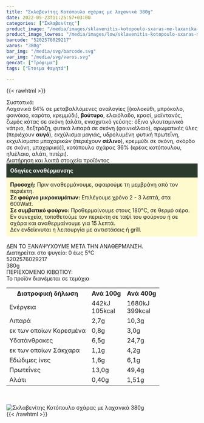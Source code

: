 ```yaml
---
title: "Σκλαβενίτης Κοτόπουλο σχάρας με λαχανικά 380g"
date: 2022-05-23T11:25:57+03:00
categories: ["Σκλαβενίτης"]
product_image: "/media/images/sklavenitis-kotopoulo-sxaras-me-laxanika-380g.jpg"
product_image_lowres: "/media/images/low/sklavenitis-kotopoulo-sxaras-me-laxanika-380g.jpg"
barcode: "5202576029217"
varos: "380g"
bar_img: "/media/svg/barcode.svg"
var_img: "/media/svg/varos.svg"
gencat: ["Τρόφιμα"]
tags: ["Έτοιμα Φαγητά"]

---
```

{{< rawhtml >}}

<div class="sload531"><div class="product"><div id="sistatika">Συστατικά:</div><div class="alltext">Λαχανικά 64% σε μεταβαλλόμενες αναλογίες [(κολοκύθι, μπρόκολο, φοινόκιο, καρότo, κρεμμύδι), <b>βούτυρο</b>, ελαιόλαδο, κρασί, μαϊντανός, ζωμός κότας σε σκόνη (αλάτι, ενισχυτικό γεύσης: όξινο γλουταμινικό νάτριο, δεξτρόζη, φυτικά λιπαρά σε σκόνη (φοινικέλαιο), αρωματικές ύλες (περιέχουν <b>αυγό</b>), εκχύλισμα μαγιάς, υδρολυμένη φυτική πρωτεΐνη, εκχυλίσματα μπαχαρικών (περιέχουν <b>σέλινο</b>), κρεμμύδι σε σκόνη, σκόρδο σε σκόνη, μπαχαρικά)], κοτόπουλο σχάρας 36% (κρέας κοτόπουλου, ηλιέλαιο, αλάτι, πιπέρι).</div><div id="loipa">Διατήρηση και λοιπά στοιχεία προϊόντος</div><div class="alltext"><div style="background:#2b3a2d;padding:10px;color:#fff"><b>Οδηγίες αναθέρμανσης</b></div><div style="background:#ffface;padding:10px;"><b>Προσοχή:</b> Πριν αναθερμάνουμε, αφαιρούμε τη μεμβράνη από τον περιέκτη.<br><b>Σε φούρνο μικροκυμάτων:</b> Επιλέγουμε χρόνο 2 - 3 λεπτά, στα 600Watt.<br><b>Σε συμβατικό φούρνο:</b> Προθερμαίνουμε στους 180°C, σε θερμό αέρα. Εν συνεχεία, τοποθετούμε τον περιέκτη σε ταψί του φούρνου ή σε σχάρα και αναθερμαίνουμε για 15 λεπτά.<br>Δεν ενδείκνυται η λειτουργία με αντιστάσεις ή grill.</div><br>ΔΕΝ ΤΟ ΞΑΝΑΨΥΧΟΥΜΕ ΜΕΤΑ ΤΗΝ ΑΝΑΘΕΡΜΑΝΣΗ.<br>Διατηρείται στο ψυγείο: 0 έως 5°C<br></div><div id="barcode"><div id="barimage1"></div><span id="bartext">5202576029217</span></div><div id="varos"><div id="varosimage1"></div><span id="varostext">380g</span></div><div id="kivotio">ΠΕΡΙΕΧΟΜΕΝΟ ΚΙΒΩΤΙΟΥ:<br>Το προϊόν διανέμεται σε τεμάχια</div><div class="tabout"><table id="diatable"><tbody><tr><th>Διατροφική δήλωση</th><th>Ανά 100g</th><th>Ανά 400g</th></tr><tr><td class="texr2">Ενέργεια</td><td class="texr">442kJ<br>105kcal</td><td class="texr">1680kJ<br>399kcal</td></tr><tr><td class="texr2">Λιπαρά</td><td class="texr">2,7g</td><td class="texr">10,3g</td></tr><tr><td class="gray">εκ των οποίων Κορεσµένα</td><td class="gray2">0,8g</td><td class="gray2">3,0g</td></tr><tr><td class="texr2">Yδατάνθρακες</td><td class="texr">6,5g</td><td class="texr">24,7g</td></tr><tr><td class="gray">εκ των οποίων Σάκχαρα</td><td class="gray2">1,1g</td><td class="gray2">4,2g</td></tr><tr><td class="texr2">Eδώδιμες ίνες</td><td class="texr">1,6g</td><td class="texr">6,1g</td></tr><tr><td class="texr2">Πρωτεΐνες</td><td class="texr">13,0g</td><td class="texr">49,4g</td></tr><tr><td class="texr2">Αλάτι</td><td class="texr">0,40g</td><td class="texr">1,51g</td></tr></tbody></table></div><br><br><div class="pimg"><img alt="Σκλαβενίτης Κοτόπουλο σχάρας με λαχανικά 380g" title="Σκλαβενίτης Κοτόπουλο σχάρας με λαχανικά 380g" src="/media/images/sklavenitis-kotopoulo-sxaras-me-laxanika-380g.jpg"></div></div></div>
{{< /rawhtml >}}


